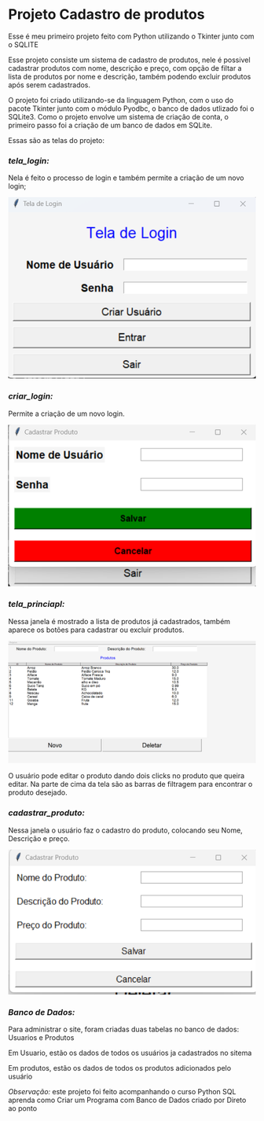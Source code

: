 # Projeto Cadastro de produtos

Esse é meu primeiro projeto feito com Python utilizando o Tkinter junto com o SQLITE

Esse projeto consiste um sistema de cadastro de produtos, nele é possivel cadastrar produtos com nome, descrição e preço, com opção de filtar a lista de produtos por nome e descrição, também podendo excluir produtos após serem cadastrados.

O projeto foi criado utilizando-se da linguagem Python, com o uso do pacote Tkinter junto com o módulo Pyodbc, o banco de dados utlizado foi o SQLite3. Como o projeto envolve um sistema de criação de conta, o primeiro passo foi a criação de um banco de dados em SQLite.

Essas são as telas do projeto:

### *tela_login:*

Nela é feito o processo de login e também permite a criação de um novo login;

<img src="fotos_sistema\tela_login.png">

### *criar_login:*

Permite a criação de um novo login.

<img src="fotos_sistema\tela_criar_usuario.png">

### *tela_princiapl:*

Nessa janela é mostrado a lista de produtos já cadastrados, também aparece os botões para cadastrar ou excluir produtos.

<img src="fotos_sistema\tela_principal.png">

 O usuário pode editar o produto dando dois clicks no produto que queira editar. Na parte de cima da tela são as barras de filtragem para encontrar o produto desejado.

### *cadastrar_produto:*

Nessa janela o usuário faz o cadastro do produto, colocando seu Nome, Descrição e preço.

<img src="fotos_sistema\tela_cadastrar_produtos.png">

### *Banco de Dados:*

Para administrar o site, foram criadas duas tabelas no banco de dados: Usuarios e Produtos

Em Usuario, estão os dados de todos os usuários ja cadastrados no sitema

Em produtos, estão os dados de todos os produtos adicionados pelo usuário

*Observação:* este projeto foi feito acompanhando o curso Python SQL aprenda como Criar um Programa com Banco de Dados criado por Direto ao ponto
